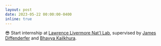 ```yaml
---
layout: post
date: 2023-05-22 00:00:00-0400
inline: true
---
```


😎 Start internship at [Lawrence Livermore Nat'l Lab](https://www.llnl.gov/), supervised by [James Diffenderfer](https://scholar.google.com/citations?user=nRr24_QAAAAJ&hl=en) and [Bhavya Kailkhura](https://scholar.google.com/citations?user=SQpJmOgAAAAJ&hl=en).

